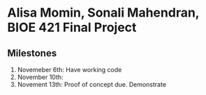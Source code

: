 # Alisa Momin, Sonali Mahendran, BIOE 421 Final Project
## Milestones


1. Novemeber 6th: Have working code
1. November 10th:
1. Novement 13th: Proof of concept due. Demonstrate 
